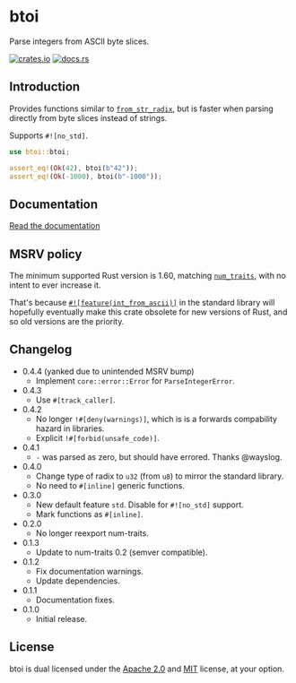btoi
====

Parse integers from ASCII byte slices.

[![crates.io](https://img.shields.io/crates/v/btoi.svg)](https://crates.io/crates/btoi)
[![docs.rs](https://docs.rs/btoi/badge.svg)](https://docs.rs/btoi)

Introduction
------------

Provides functions similar to [`from_str_radix`](https://doc.rust-lang.org/std/primitive.u32.html#method.from_str_radix),
but is faster when parsing directly from byte slices instead of strings.

Supports `#![no_std]`.

```rust
use btoi::btoi;

assert_eq!(Ok(42), btoi(b"42"));
assert_eq!(Ok(-1000), btoi(b"-1000"));
```

Documentation
-------------

[Read the documentation](https://docs.rs/btoi)

MSRV policy
-----------

The minimum supported Rust version is 1.60, matching
[`num_traits`](https://crates.io/crates/num-traits),
with no intent to ever increase it.

That's because
[`#![feature(int_from_ascii)]`](https://github.com/rust-lang/rust/issues/134821)
in the standard library will hopefully eventually make this crate obsolete
for new versions of Rust, and so old versions are the priority.

Changelog
---------

* 0.4.4 (yanked due to unintended MSRV bump)
  - Implement `core::error::Error` for `ParseIntegerError`.
* 0.4.3
  - Use `#[track_caller]`.
* 0.4.2
  - No longer `!#[deny(warnings)]`, which is is a forwards compability hazard
    in libraries.
  - Explicit `!#[forbid(unsafe_code)]`.
* 0.4.1
  - `-` was parsed as zero, but should have errored. Thanks @wayslog.
* 0.4.0
  - Change type of radix to `u32` (from `u8`) to mirror the standard library.
  - No need to `#[inline]` generic functions.
* 0.3.0
  - New default feature `std`. Disable for `#![no_std]` support.
  - Mark functions as `#[inline]`.
* 0.2.0
  - No longer reexport num-traits.
* 0.1.3
  - Update to num-traits 0.2 (semver compatible).
* 0.1.2
  - Fix documentation warnings.
  - Update dependencies.
* 0.1.1
  - Documentation fixes.
* 0.1.0
  - Initial release.

License
-------

btoi is dual licensed under the [Apache 2.0](http://www.apache.org/licenses/LICENSE-2.0)
and [MIT](http://opensource.org/licenses/MIT) license, at your option.
